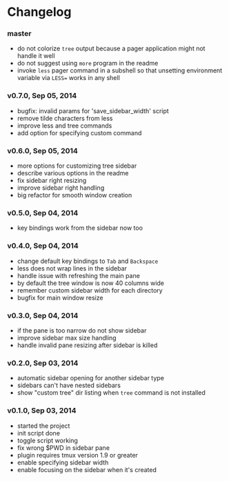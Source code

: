 # Changelog

### master
- do not colorize `tree` output because a pager application might not handle it
  well
- do not suggest using `more` program in the readme
- invoke `less` pager command in a subshell so that unsetting environment
  variable via `LESS=` works in any shell

### v0.7.0, Sep 05, 2014
- bugfix: invalid params for 'save_sidebar_width' script
- remove tilde characters from less
- improve less and tree commands
- add option for specifying custom command

### v0.6.0, Sep 05, 2014
- more options for customizing tree sidebar
- describe various options in the readme
- fix sidebar right resizing
- improve sidebar right handling
- big refactor for smooth window creation

### v0.5.0, Sep 04, 2014
- key bindings work from the sidebar now too

### v0.4.0, Sep 04, 2014
- change default key bindings to `Tab` and `Backspace`
- less does not wrap lines in the sidebar
- handle issue with refreshing the main pane
- by default the tree window is now 40 columns wide
- remember custom sidebar width for each directory
- bugfix for main window resize

### v0.3.0, Sep 04, 2014
- if the pane is too narrow do not show sidebar
- improve sidebar max size handling
- handle invalid pane resizing after sidebar is killed

### v0.2.0, Sep 03, 2014
- automatic sidebar opening for another sidebar type
- sidebars can't have nested sidebars
- show "custom tree" dir listing when `tree` command is not installed

### v0.1.0, Sep 03, 2014
- started the project
- init script done
- toggle script working
- fix wrong $PWD in sidebar pane
- plugin requires tmux version 1.9 or greater
- enable specifying sidebar width
- enable focusing on the sidebar when it's created
